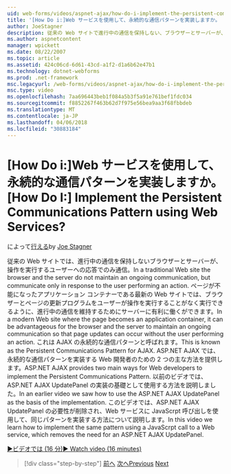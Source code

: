 ```yaml
---
uid: web-forms/videos/aspnet-ajax/how-do-i-implement-the-persistent-communications-pattern-using-web-services
title: '[How Do i:]Web サービスを使用して、永続的な通信パターンを実装しますか。 | Microsoft Docs'
author: JoeStagner
description: 従来の Web サイトで進行中の通信を保持しない、ブラウザーとサーバーが、操作を実行するユーザーへの応答でのみ通信しています.
ms.author: aspnetcontent
manager: wpickett
ms.date: 08/22/2007
ms.topic: article
ms.assetid: 424c06cd-6d61-43cd-a1f2-d1a6b62e47b1
ms.technology: dotnet-webforms
ms.prod: .net-framework
msc.legacyurl: /web-forms/videos/aspnet-ajax/how-do-i-implement-the-persistent-communications-pattern-using-web-services
msc.type: video
ms.openlocfilehash: 7aa696443beb1f084a5b3f5a91e761bef1fdc034
ms.sourcegitcommit: f8852267f463b62d7f975e56bea9aa3f68fbbdeb
ms.translationtype: MT
ms.contentlocale: ja-JP
ms.lasthandoff: 04/06/2018
ms.locfileid: "30883184"
---
```

<a name="how-do-i-implement-the-persistent-communications-pattern-using-web-services"></a><span data-ttu-id="6e089-104">[How Do i:]Web サービスを使用して、永続的な通信パターンを実装しますか。</span><span class="sxs-lookup"><span data-stu-id="6e089-104">[How Do I:] Implement the Persistent Communications Pattern using Web Services?</span></span>
====================
<span data-ttu-id="6e089-105">によって[行える](https://github.com/JoeStagner)</span><span class="sxs-lookup"><span data-stu-id="6e089-105">by [Joe Stagner](https://github.com/JoeStagner)</span></span>

<span data-ttu-id="6e089-106">従来の Web サイトでは、進行中の通信を保持しないブラウザーとサーバーが、操作を実行するユーザーへの応答でのみ通信。</span><span class="sxs-lookup"><span data-stu-id="6e089-106">In a traditional Web site the browser and the server do not maintain an ongoing communication, but communicate only in response to the user performing an action.</span></span> <span data-ttu-id="6e089-107">ページが不能になったアプリケーション コンテナーである最新の Web サイトでは、ブラウザーとページの更新プログラムをユーザーが操作を実行することがなく実行できるように、進行中の通信を維持するためにサーバーに有利に働くができます。</span><span class="sxs-lookup"><span data-stu-id="6e089-107">In a modern Web site where the page becomes an application container, it can be advantageous for the browser and the server to maintain an ongoing communication so that page updates can occur without the user performing an action.</span></span> <span data-ttu-id="6e089-108">これは AJAX の永続的な通信パターンと呼ばれます。</span><span class="sxs-lookup"><span data-stu-id="6e089-108">This is known as the Persistent Communications Pattern for AJAX.</span></span> <span data-ttu-id="6e089-109">ASP.NET AJAX では、永続的な通信パターンを実装する Web 開発者のための 2 つの主な方法を提供します。</span><span class="sxs-lookup"><span data-stu-id="6e089-109">ASP.NET AJAX provides two main ways for Web developers to implement the Persistent Communications Pattern.</span></span> <span data-ttu-id="6e089-110">以前のビデオでは、ASP.NET AJAX UpdatePanel の実装の基礎として使用する方法を説明しました。</span><span class="sxs-lookup"><span data-stu-id="6e089-110">In an earlier video we saw how to use the ASP.NET AJAX UpdatePanel as the basis of the implementation.</span></span> <span data-ttu-id="6e089-111">このビデオでは、ASP.NET AJAX UpdatePanel の必要性が削除され、Web サービスに JavaScrpt 呼び出しを使用して、同じパターンを実装する方法について説明します。</span><span class="sxs-lookup"><span data-stu-id="6e089-111">In this video we learn how to implement the same pattern using a JavaScrpt call to a Web service, which removes the need for an ASP.NET AJAX UpdatePanel.</span></span>

[<span data-ttu-id="6e089-112">&#9654;ビデオでは (16 分)</span><span class="sxs-lookup"><span data-stu-id="6e089-112">&#9654; Watch video (16 minutes)</span></span>](https://channel9.msdn.com/Blogs/ASP-NET-Site-Videos/how-do-i-implement-the-persistent-communications-pattern-using-web-services)

> [!div class="step-by-step"]
> <span data-ttu-id="6e089-113">[前へ](how-do-i-localize-an-aspnet-ajax-application.md)
> [次へ](how-do-i-trigger-an-updatepanel-refresh-from-a-dropdownlist-control.md)</span><span class="sxs-lookup"><span data-stu-id="6e089-113">[Previous](how-do-i-localize-an-aspnet-ajax-application.md)
[Next](how-do-i-trigger-an-updatepanel-refresh-from-a-dropdownlist-control.md)</span></span>
